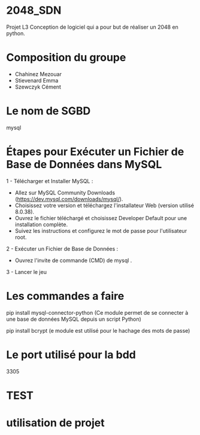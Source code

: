 # 2048_SDN

Projet L3 Conception de logiciel qui a pour but de réaliser un 2048 en python.

# Composition du groupe

- Chahinez Mezouar
- Stievenard Emma
- Szewczyk Cément

# Le nom de SGBD

mysql

# Étapes pour Exécuter un Fichier de Base de Données dans MySQL

1 - Télécharger et Installer MySQL :

- Allez sur MySQL Community Downloads (https://dev.mysql.com/downloads/mysql/).
- Choisissez votre version et téléchargez l'installateur Web (version utilisé 8.0.38).
- Ouvrez le fichier téléchargé et choisissez Developer Default pour une installation complète.
- Suivez les instructions et configurez le mot de passe pour l'utilisateur root.

2 - Exécuter un Fichier de Base de Données :

- Ouvrez l'invite de commande (CMD) de mysql .

3 - Lancer le jeu

# Les commandes a faire

pip install mysql-connector-python
(Ce module permet de se connecter à une base de données MySQL depuis un script Python)

pip install bcrypt
(e module est utilisé pour le hachage des mots de passe)

# Le port utilisé pour la bdd

3305

# TEST
# utilisation de projet 

